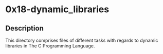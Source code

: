 # 0x18-dynamic_libraries

## Description
   This directory comprises files of different tasks with regards to dynamic libraries in The C Programming Language.